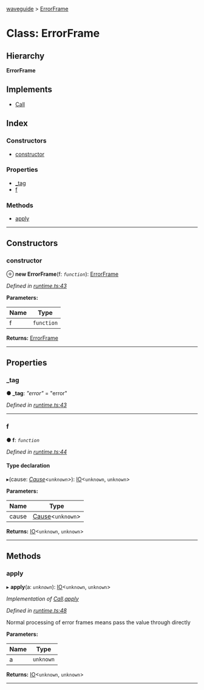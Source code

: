 [waveguide](../README.md) > [ErrorFrame](../classes/errorframe.md)

# Class: ErrorFrame

## Hierarchy

**ErrorFrame**

## Implements

* [Call](../interfaces/call.md)

## Index

### Constructors

* [constructor](errorframe.md#constructor)

### Properties

* [_tag](errorframe.md#_tag)
* [f](errorframe.md#f)

### Methods

* [apply](errorframe.md#apply)

---

## Constructors

<a id="constructor"></a>

###  constructor

⊕ **new ErrorFrame**(f: *`function`*): [ErrorFrame](errorframe.md)

*Defined in [runtime.ts:43](https://github.com/rzeigler/waveguide/blob/05ef8da/packages/waveguide/src/runtime.ts#L43)*

**Parameters:**

| Name | Type |
| ------ | ------ |
| f | `function` |

**Returns:** [ErrorFrame](errorframe.md)

___

## Properties

<a id="_tag"></a>

###  _tag

**● _tag**: *"error"* = "error"

*Defined in [runtime.ts:43](https://github.com/rzeigler/waveguide/blob/05ef8da/packages/waveguide/src/runtime.ts#L43)*

___
<a id="f"></a>

###  f

**● f**: *`function`*

*Defined in [runtime.ts:44](https://github.com/rzeigler/waveguide/blob/05ef8da/packages/waveguide/src/runtime.ts#L44)*

#### Type declaration
▸(cause: *[Cause](../#cause)<`unknown`>*): [IO](io.md)<`unknown`, `unknown`>

**Parameters:**

| Name | Type |
| ------ | ------ |
| cause | [Cause](../#cause)<`unknown`> |

**Returns:** [IO](io.md)<`unknown`, `unknown`>

___

## Methods

<a id="apply"></a>

###  apply

▸ **apply**(a: *`unknown`*): [IO](io.md)<`unknown`, `unknown`>

*Implementation of [Call](../interfaces/call.md).[apply](../interfaces/call.md#apply)*

*Defined in [runtime.ts:48](https://github.com/rzeigler/waveguide/blob/05ef8da/packages/waveguide/src/runtime.ts#L48)*

Normal processing of error frames means pass the value through directly

**Parameters:**

| Name | Type |
| ------ | ------ |
| a | `unknown` |

**Returns:** [IO](io.md)<`unknown`, `unknown`>

___

